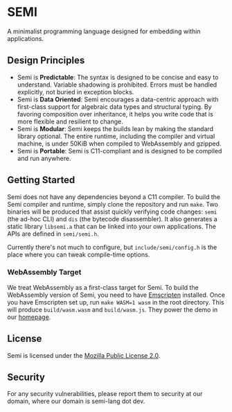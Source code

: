 # SEMI

A minimalist programming language designed for embedding within applications.


## Design Principles

* Semi is **Predictable**: The syntax is designed to be concise and easy to understand. Variable shadowing is prohibited. Errors must be handled explicitly, not buried in exception blocks.
* Semi is **Data Oriented**: Semi encourages a data-centric approach with first-class support for algebraic data types and structural typing. By favoring composition over inheritance, it helps you write code that is more flexible and resilient to change.
* Semi is **Modular**: Semi keeps the builds lean by making the standard library optional. The entire runtime, including the compiler and virtual machine, is under 50KiB when compiled to WebAssembly and gzipped.
* Semi is **Portable**: Semi is C11-compliant and is designed to be compiled and run anywhere.


## Getting Started

Semi does not have any dependencies beyond a C11 compiler. To build the Semi compiler and runtime, simply clone the repository and run `make`. Two binaries will be produced that assist quickly verifying code changes: `semi` (the ad-hoc CLI) and `dis` (the bytecode disassembler). It also generates a static library `libsemi.a` that can be linked into your own applications. The APIs are defined in `semi/semi.h`.

Currently there's not much to configure, but `include/semi/config.h` is the place where you can tweak compile-time options.

### WebAssembly Target

We treat WebAssembly as a first-class target for Semi. To build the WebAssembly version of Semi, you need to have [Emscripten](https://emscripten.org/) installed. Once you have Emscripten set up, run `make WASM=1 wasm` in the root directory. This will produce `build/wasm.wasm` and `build/wasm.js`. They power the demo in our [homepage](https://semi-lang.dev).


## License

Semi is licensed under the [Mozilla Public License 2.0](https://www.mozilla.org/en-US/MPL/2.0/).

## Security

For any security vulnerabilities, please report them to security at our domain, where our domain is semi-lang dot dev.